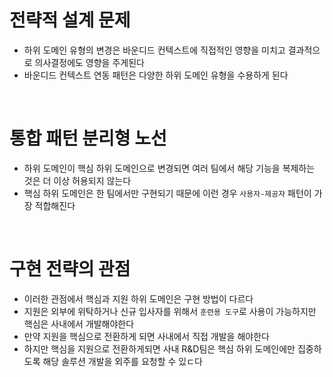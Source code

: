 # 전략적 설계 문제

- 하위 도메인 유형의 변경은 바운디드 컨텍스트에 직접적인 영향을 미치고 결과적으로 의사결정에도 영향을 주게된다
- 바운디드 컨텍스트 연동 패턴은 다양한 하위 도메인 유형을 수용하게 된다

<br>

# 통합 패턴 분리형 노선

- 하위 도메인이 핵심 하위 도메인으로 변경되면 여러 팀에서 해당 기능을 복제하는 것은 더 이상 허용되지 않는다
- 핵심 하위 도메인은 한 팀에서만 구현되기 때문에 이런 경우 `사용자-제공자` 패턴이 가장 적합해진다

<br>

# 구현 전략의 관점

- 이러한 관점에서 핵심과 지원 하위 도메인은 구현 방법이 다르다
- 지원은 외부에 위탁하거나 신규 입사자를 위해서 `훈련용 도구`로 사용이 가능하지만 핵심은 사내에서 개발해야한다
- 만약 지원을 핵심으로 전환하게 되면 사내에서 직접 개발을 해야한다
- 하지만 핵심을 지원으로 전환하게되면 사내 R&D팀은 핵심 하위 도메인에만 집중하도록 해당 솔루션 개발을 외주를 요청할 수 있ㄷ다
